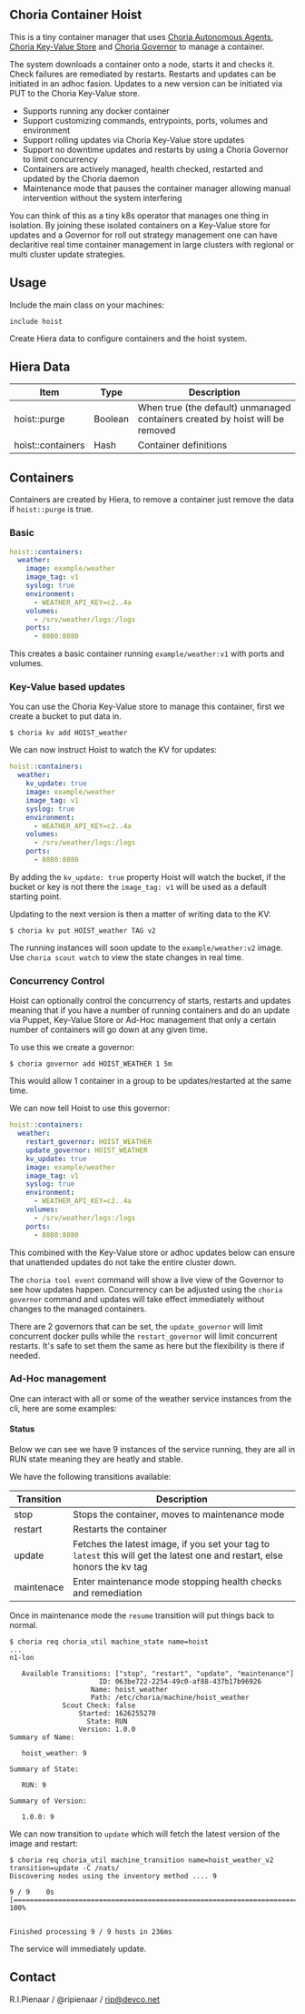 ## Choria Container Hoist

This is a tiny container manager that uses [Choria Autonomous Agents](https://choria.io/docs/autoagents/), [Choria Key-Value Store](https://choria.io/docs/streams/key-value/) and [Choria Governor](https://choria.io/docs/streams/governor/) to manage a container.

The system downloads a container onto a node, starts it and checks it. Check failures are remediated by restarts. Restarts and updates can be initiated in an adhoc fasion.
Updates to a new version can be initiated via PUT to the Choria Key-Value store.

 * Supports running any docker container
 * Support customizing commands, entrypoints, ports, volumes and environment
 * Support rolling updates via Choria Key-Value store updates
 * Support no downtime updates and restarts by using a Choria Governor to limit concurrency
 * Containers are actively managed, health checked, restarted and updated by the Choria daemon
 * Maintenance mode that pauses the container manager allowing manual intervention without the system interfering

You can think of this as a tiny k8s operator that manages one thing in isolation.  By joining these isolated containers on a Key-Value store for updates and a Governor
for roll out strategy management one can have declaritive real time container management in large clusters with regional or multi cluster update strategies.

## Usage

Include the main class on your machines:

```puppet
include hoist
```

Create Hiera data to configure containers and the hoist system.

## Hiera Data

|Item|Type|Description|
|----|----|-----------|
|hoist::purge|Boolean|When true (the default) unmanaged containers created by hoist will be removed|
|hoist::containers|Hash|Container definitions|

## Containers

Containers are created by Hiera, to remove a container just remove the data if `hoist::purge` is true.

### Basic

```yaml
hoist::containers:
  weather:
    image: example/weather
    image_tag: v1
    syslog: true
    environment:
      - WEATHER_API_KEY=c2..4a
    volumes:
      - /srv/weather/logs:/logs
    ports:
      - 8080:8080
```

This creates a basic container running `example/weather:v1` with ports and volumes.

### Key-Value based updates

You can use the Choria Key-Value store to manage this container, first we create a bucket to put data in.

```nohighlight
$ choria kv add HOIST_weather
```

We can now instruct Hoist to watch the KV for updates:

```yaml
hoist::containers:
  weather:
    kv_update: true
    image: example/weather
    image_tag: v1
    syslog: true
    environment:
      - WEATHER_API_KEY=c2..4a
    volumes:
      - /srv/weather/logs:/logs
    ports:
      - 8080:8080
```

By adding the `kv_update: true` property Hoist will watch the bucket, if the bucket or key is not there
the `image_tag: v1` will be used as a default starting point.

Updating to the next version is then a matter of writing data to the KV:

```nohighlight
$ choria kv put HOIST_weather TAG v2
```

The running instances will soon update to the `example/weather:v2` image. Use `choria scout watch` to view
the state changes in real time.

### Concurrency Control

Hoist can optionally control the concurrency of starts, restarts and updates meaning that if you have a number of
running containers and do an update via Puppet, Key-Value Store or Ad-Hoc management that only a certain number
of containers will go down at any given time.

To use this we create a governor:

```nohighlight
$ choria governor add HOIST_WEATHER 1 5m
```

This would allow 1 container in a group to be updates/restarted at the same time.

We can now tell Hoist to use this governor:

```yaml
hoist::containers:
  weather:
    restart_governor: HOIST_WEATHER
    update_governor: HOIST_WEATHER
    kv_update: true
    image: example/weather
    image_tag: v1
    syslog: true
    environment:
      - WEATHER_API_KEY=c2..4a
    volumes:
      - /srv/weather/logs:/logs
    ports:
      - 8080:8080
```

This combined with the Key-Value store or adhoc updates below can ensure that unattended updates do not
take the entire cluster down.

The `choria tool event` command will show a live view of the Governor to see how updates happen. Concurrency
can be adjusted using the `choria governor` command and updates will take effect immediately without changes
to the managed containers.

There are 2 governors that can be set, the `update_governor` will limit concurrent docker pulls while the `restart_governor`
will limit concurrent restarts.  It's safe to set them the same as here but the flexibility is there if needed.

### Ad-Hoc management

One can interact with all or some of the weather service instances from the cli, here are some examples:

#### Status

Below we can see we have 9 instances of the service running, they are all in RUN state meaning they
are heatly and stable.

We have the following transitions available:

|Transition|Description|
|----------|-----------|
|stop      |Stops the container, moves to maintenance mode
|restart   |Restarts the container|
|update    |Fetches the latest image, if you set your tag to `latest` this will get the latest one and restart, else honors the kv tag|
|maintenace|Enter maintenance mode stopping health checks and remediation|

Once in maintenance mode the `resume` transition will put things back to normal.

```
$ choria req choria_util machine_state name=hoist
...
n1-lon

   Available Transitions: ["stop", "restart", "update", "maintenance"]
                      ID: 063be722-2254-49c0-af88-437b17b96926
                    Name: hoist_weather
                    Path: /etc/choria/machine/hoist_weather
             Scout Check: false
                 Started: 1626255270
                   State: RUN
                 Version: 1.0.0
Summary of Name:

   hoist_weather: 9

Summary of State:

   RUN: 9

Summary of Version:

   1.0.0: 9
```

We can now transition to `update` which will fetch the latest version of the image and restart:

```
$ choria req choria_util machine_transition name=hoist_weather_v2 transition=update -C /nats/
Discovering nodes using the inventory method .... 9

9 / 9    0s [==============================================================================] 100%


Finished processing 9 / 9 hosts in 236ms
```

The service will immediately update.

## Contact

R.I.Pienaar / @ripienaar / rip@devco.net
